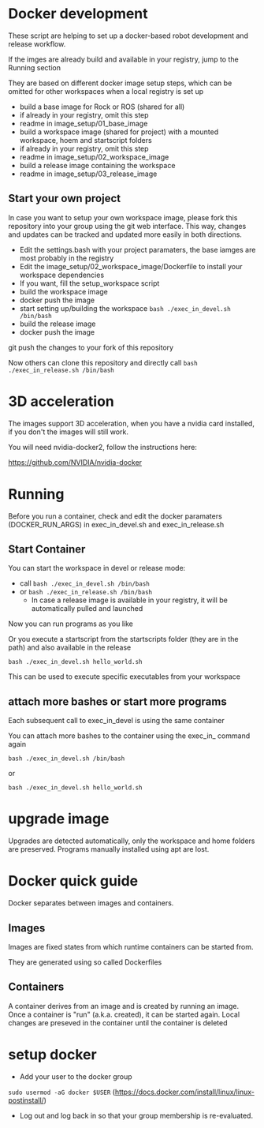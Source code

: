 # Docker development 

These script are helping to set up a docker-based robot development and release workflow.

If the imges are already build and available in your registry, jump to the Running section

They are based on different docker image setup steps, which can be omitted for other workspaces when a local registry is set up

* build a base image for Rock or ROS (shared for all)
 * if already in your registry, omit this step
 * readme in image_setup/01_base_image
* build a workspace image (shared for project) with a mounted workspace, hoem and startscript folders
 * if already in your registry, omit this step
 * readme in image_setup/02_workspace_image
* build a release image containing the workspace
 * readme in image_setup/03_release_image

## Start your own project

In case you want to setup your own workspace image, please fork this repository into your group using the git web interface.
This way, changes and updates can be tracked and updated more easily in both directions.

* Edit the settings.bash with your project paramaters, the base iamges are most probably in the registry
* Edit the image_setup/02_workspace_image/Dockerfile to install your workspace dependencies
* If you want, fill the setup_workspace script
* build the workspace image
 * docker push the image
* start setting up/building the workspace ```bash ./exec_in_devel.sh /bin/bash```
* build the release image
 * docker push the image

git push the changes to your fork of this repository

Now others can clone this repository and directly call ```bash ./exec_in_release.sh /bin/bash```


# 3D acceleration

The images support 3D acceleration, when you have a nvidia card installed, if you don't the images will still work.

You will need nvidia-docker2, follow the instructions here: 

https://github.com/NVIDIA/nvidia-docker



# Running 

Before you run a container, check and edit the docker paramaters (DOCKER\_RUN\_ARGS) in exec_in_devel.sh and exec_in_release.sh

## Start Container

You can start the workspace in devel or release mode:

* call ```bash ./exec_in_devel.sh /bin/bash``` 
* or   ```bash ./exec_in_release.sh /bin/bash``` 
  * In case a release image is available in your registry, it will be automatically pulled and launched

Now you can run programs as you like

Or you execute a startscript from the startscripts folder (they are in the path) and also available in the release

```bash ./exec_in_devel.sh hello_world.sh```

This can be used to execute specific executables from your workspace


## attach more bashes or start more programs

Each subsequent call to exec\_in\_devel is using the same container

You can attach more bashes to the container using the exec\_in\_ command again

```bash ./exec_in_devel.sh /bin/bash```

or 

```bash ./exec_in_devel.sh hello_world.sh```


# upgrade image

Upgrades are detected automatically, only the workspace and home folders are preserved.
Programs manually installed using apt are lost.



# Docker quick guide

Docker separates between images and containers.

## Images

Images are fixed states from which runtime containers can be started from.

They are generated using so called Dockerfiles

## Containers

A container derives from an image and is created by running an image.
Once a container is "run" (a.k.a. created), it can be started again.
Local changes are preseved in the container until the container is deleted

# setup docker

* Add your user to the docker group

`sudo usermod -aG docker $USER` (https://docs.docker.com/install/linux/linux-postinstall/)

* Log out and log back in so that your group membership is re-evaluated.



